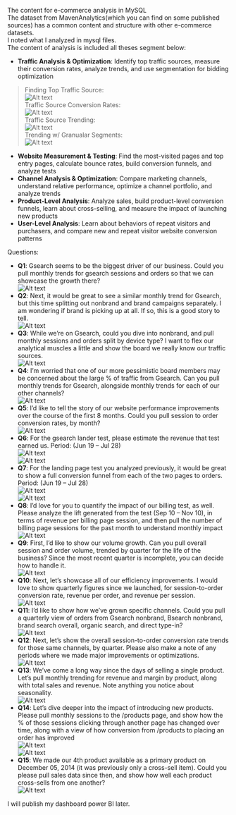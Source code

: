 The content for e-commerce analysis in MySQL  
The dataset from MavenAnalytics(which you can find on some published sources) has a common content and structure with other e-commerce datasets.  
I noted what I analyzed in mysql files.  
The content of analysis is included all theses segment below:  
- **Traffic Analysis & Optimization**: Identify top traffic sources, measure their conversion rates, analyze trends, and use segmentation for bidding optimization  
> Finding Top Traffic Source:  
![Alt text](https://raw.githubusercontent.com/trieulch/E-commerce-Analysis/refs/heads/main/Traffic%20Analysis%20%26%20Optimization/Results/1_traffic_source_analysis.png)  
> Traffic Source Conversion Rates:  
![Alt text](https://raw.githubusercontent.com/trieulch/E-commerce-Analysis/refs/heads/main/Traffic%20Analysis%20%26%20Optimization/Results/2_traffic_source_analysis.png)  
> Traffic Source Trending:  
![Alt text](https://raw.githubusercontent.com/trieulch/E-commerce-Analysis/refs/heads/main/Traffic%20Analysis%20%26%20Optimization/Results/3_traffic_source_analysis.png)  
> Trending w/ Granualar Segments:  
![Alt text](https://raw.githubusercontent.com/trieulch/E-commerce-Analysis/refs/heads/main/Traffic%20Analysis%20%26%20Optimization/Results/4_traffic_source_analysis.png)  
- **Website Measurement & Testing**: Find the most-visited pages and top entry pages, calculate bounce rates, build conversion funnels, and analyze tests  
- **Channel Analysis & Optimization**: Compare marketing channels, understand relative performance, optimize a channel portfolio, and analyze trends  
- **Product-Level Analysis**: Analyze sales, build product-level conversion funnels, learn about cross-selling, and measure the impact of launching new products  
- **User-Level Analysis**: Learn about behaviors of repeat visitors and purchasers, and compare new and repeat visitor website conversion patterns  
  
Questions:
- **Q1**: Gsearch seems to be the biggest driver of our business. Could you pull monthly trends for gsearch sessions 
and orders so that we can showcase the growth there?  
![Alt text](https://raw.githubusercontent.com/trieulch/E-commerce-Analysis/refs/heads/main/results/Q1.png)  
- **Q2**: Next, it would be great to see a similar monthly trend for Gsearch, but this time splitting out nonbrand and 
brand campaigns separately. I am wondering if brand is picking up at all. If so, this is a good story to tell.  
![Alt text](https://raw.githubusercontent.com/trieulch/E-commerce-Analysis/refs/heads/main/results/Q2.png)  
- **Q3**: While we’re on Gsearch, could you dive into nonbrand, and pull monthly sessions and orders split by device 
type? I want to flex our analytical muscles a little and show the board we really know our traffic sources.  
![Alt text](https://raw.githubusercontent.com/trieulch/E-commerce-Analysis/refs/heads/main/results/Q3.png)  
- **Q4**: I’m worried that one of our more pessimistic board members may be concerned about the large % of traffic from 
Gsearch. Can you pull monthly trends for Gsearch, alongside monthly trends for each of our other channels?  
![Alt text](https://raw.githubusercontent.com/trieulch/E-commerce-Analysis/refs/heads/main/results/Q4.png)  
- **Q5**: I’d like to tell the story of our website performance improvements over the course of the first 8 months. 
Could you pull session to order conversion rates, by month?  
![Alt text](https://raw.githubusercontent.com/trieulch/E-commerce-Analysis/refs/heads/main/results/Q5.png)  
- **Q6**: For the gsearch lander test, please estimate the revenue that test earned us. Period: (Jun 19 – Jul 28)  
![Alt text](https://raw.githubusercontent.com/trieulch/E-commerce-Analysis/refs/heads/main/results/Q6.png)  
![Alt text](https://raw.githubusercontent.com/trieulch/E-commerce-Analysis/refs/heads/main/results/Q6_1.png)  
- **Q7**: For the landing page test you analyzed previously, it would be great to show a full conversion funnel from each 
of the two pages to orders. Period: (Jun 19 – Jul 28)  
![Alt text](https://raw.githubusercontent.com/trieulch/E-commerce-Analysis/refs/heads/main/results/Q7.png)  
![Alt text](https://raw.githubusercontent.com/trieulch/E-commerce-Analysis/refs/heads/main/results/Q7_1.png)  
- **Q8**: I’d love for you to quantify the impact of our billing test, as well. Please analyze the lift generated from the test 
(Sep 10 – Nov 10), in terms of revenue per billing page session, and then pull the number of billing page sessions 
for the past month to understand monthly impact  
![Alt text](https://raw.githubusercontent.com/trieulch/E-commerce-Analysis/refs/heads/main/results/Q8.png)  
- **Q9**: First, I’d like to show our volume growth. Can you pull overall session and order volume, trended by quarter 
for the life of the business? Since the most recent quarter is incomplete, you can decide how to handle it.  
![Alt text](https://raw.githubusercontent.com/trieulch/E-commerce-Analysis/refs/heads/main/results/Q9.png)  
- **Q10**: Next, let’s showcase all of our efficiency improvements. I would love to show quarterly figures since we 
launched, for session-to-order conversion rate, revenue per order, and revenue per session.  
![Alt text](https://raw.githubusercontent.com/trieulch/E-commerce-Analysis/refs/heads/main/results/Q10.png)  
- **Q11**: I’d like to show how we’ve grown specific channels. Could you pull a quarterly view of orders from Gsearch 
nonbrand, Bsearch nonbrand, brand search overall, organic search, and direct type-in?  
![Alt text](https://raw.githubusercontent.com/trieulch/E-commerce-Analysis/refs/heads/main/results/Q11.png)  
- **Q12**: Next, let’s show the overall session-to-order conversion rate trends for those same channels, by quarter. 
Please also make a note of any periods where we made major improvements or optimizations.  
![Alt text](https://raw.githubusercontent.com/trieulch/E-commerce-Analysis/refs/heads/main/results/Q12.png)  
- **Q13**: We’ve come a long way since the days of selling a single product. Let’s pull monthly trending for revenue 
and margin by product, along with total sales and revenue. Note anything you notice about seasonality.  
![Alt text](https://raw.githubusercontent.com/trieulch/E-commerce-Analysis/refs/heads/main/results/Q13.png)  
- **Q14**: Let’s dive deeper into the impact of introducing new products. Please pull monthly sessions to the /products 
page, and show how the % of those sessions clicking through another page has changed over time, along with 
a view of how conversion from /products to placing an order has improved  
![Alt text](https://raw.githubusercontent.com/trieulch/E-commerce-Analysis/refs/heads/main/results/Q14.png)  
![Alt text](https://raw.githubusercontent.com/trieulch/E-commerce-Analysis/refs/heads/main/results/Q14_1.png)  
- **Q15**: We made our 4th product available as a primary product on December 05, 2014 (it was previously only a cross-sell 
item). Could you please pull sales data since then, and show how well each product cross-sells from one another?  
![Alt text](https://raw.githubusercontent.com/trieulch/E-commerce-Analysis/refs/heads/main/results/Q15.png)  

I will publish my dashboard power BI later.
